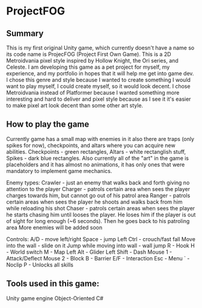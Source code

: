 # ProjectFOG
## Summary
This is my first original Unity game, which currently doesn't have a name so its code name is ProjecFOG (Project First Own Game). This is a 2D Metroidvania pixel style inspired by Hollow Knight, the Ori series, and Celeste. I am developing this game as a pet project for myself, my experience, and my portfolio in hopes that it will help me get into game dev. I chose this genre and style because I wanted to create something I would want to play myself, I could create myself, so it would look decent. I chose Metroidvania instead of Platformer because I wanted something more interesting and hard to deliver and pixel style because as I see it it's easier to make pixel art look decent than some other art style.

## How to play the game
Currently game has a small map with enemies in it also there are traps (only spikes for now), checkpoints, and altars where you can acquire new abilities. Checkpoints - green rectangles, Altars - white rectanglish stuff, Spikes - dark blue rectangles. Also currently all of the "art" in the game is placeholders and it has almost no animations, it has only ones that were mandatory to implement game mechanics.

Enemy types:
Crawler - just an enemy that walks back and forth giving no attention to the player
Charger - patrols certain area when sees the player charges towards him, but cannot go out of his patrol area
Ranger - patrols certain areas when sees the player he shoots and walks back from him while reloading his shot
Chaser - patrols certain areas when sees the player he starts chasing him until looses the player. He loses him if the player is out of sight for long enough (~6 seconds). Then he goes back to his patroling area
More enemies will be added soon

Controls:
A/D - move left/right
Space - jump
Left Ctrl - crouch/fast fall
Move into the wall - slide on it
Jump while moving into wall - wall jump
R - Hook
H - World switch
M - Map
Left Alt - Glider
Left Shift - Dash
Mouse 1 - Attack/Deflect
Mouse 2 - Block
B - Barrier
E/F - Interaction
Esc - Menu
` - Noclip
P - Unlocks all skills

## Tools used in this game:
Unity game engine
Object-Oriented C#

